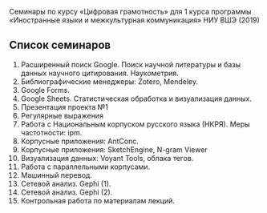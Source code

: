 Семинары по курсу «Цифровая грамотность» для 1 курса программы «Иностранные языки и межкультурная коммуникация» НИУ ВШЭ (2019)

## Список семинаров

1. Расширенный поиск Google. Поиск научной литературы и базы данных научного цитирования. Наукометрия. 
2. Библиографические менеджеры: Zotero, Mendeley.
3. Google Forms.
4. Google Sheets. Статистическая обработка и визуализация данных.
5. Презентация проекта №1
6. Регулярные выражения
7. Работа с Национальным корпуском русского языка \(НКРЯ\). Меры частотности: ipm.
8. Корпусные приложения: AntConc.
9. Корпусные приложения: SketchEngine, N-gram Viewer
10. Визуализация данных: Voyant Tools, облака тегов.
11. Работа с параллельными корпусами.
12. Машинный перевод.
13. Сетевой анализ. Gephi \(1\).
14. Сетевой анализ. Gephi \(2\).
15. Контрольная работа по материалам лекций.



